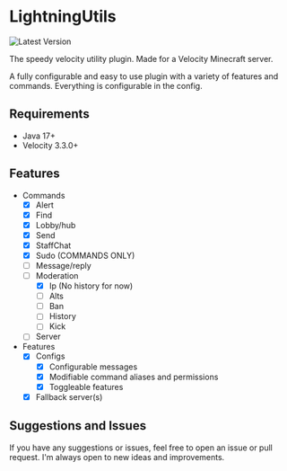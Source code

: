 # LightningUtils

![Latest Version](https://img.shields.io/github/v/release/LightningReflex/LightningUtils?style=flat-square)

The speedy velocity utility plugin. Made for a Velocity Minecraft server.

A fully configurable and easy to use plugin with a variety of features and commands. Everything is configurable in the config.

## Requirements
- Java 17+
- Velocity 3.3.0+

## Features
- Commands
  - [X] Alert
  - [X] Find
  - [X] Lobby/hub
  - [X] Send
  - [X] StaffChat
  - [X] Sudo (COMMANDS ONLY)
  - [ ] Message/reply
  - [ ] Moderation
    - [X] Ip (No history for now)
    - [ ] Alts
    - [ ] Ban
    - [ ] History
    - [ ] Kick
  - [ ] Server

- Features
  - [X] Configs
    - [X] Configurable messages
    - [X] Modifiable command aliases and permissions
    - [X] Toggleable features
  - [X] Fallback server(s)

## Suggestions and Issues
If you have any suggestions or issues, feel free to open an issue or pull request. I'm always open to new ideas and improvements.